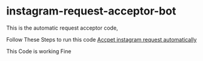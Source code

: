 # instagram-request-acceptor-bot
This is the automatic request acceptor code,

Follow These Steps to run this code <a href="https://www.hamaribakchodi.com/web-guide/accept-instagram-request-automatically/"> Accpet instagram request automatically</a>

This Code is working Fine
